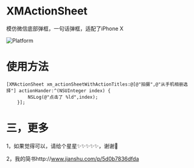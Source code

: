# XMActionSheet
模仿微信底部弹框，一句话弹框，适配了iPhone X

![Platform](https://wx1.sinaimg.cn/mw690/e067b31fgy1flpoz1xr73j206e0duwem.jpg)

# 使用方法
```
[XMActionSheet xm_actionSheetWithActionTitles:@[@"拍摄",@"从手机相册选择"] actionHander:^(NSUInteger index) {
        NSLog(@"点击了 %ld",index);
    }];
```

# 三，更多

1，如果觉得可以，请给个星星✨✨✨✨✨，谢谢🙏

2，我的简书http://www.jianshu.com/p/5d0b7836dfda
